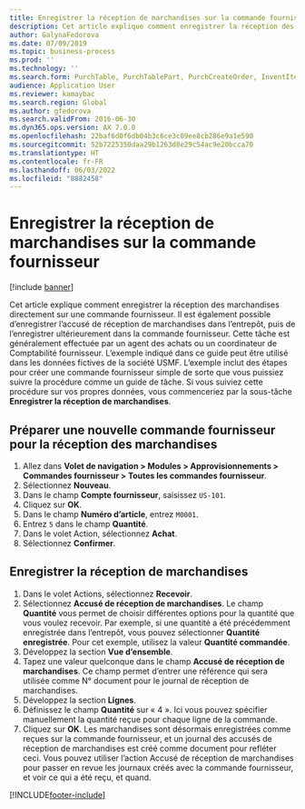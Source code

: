 ```yaml
---
title: Enregistrer la réception de marchandises sur la commande fournisseur
description: Cet article explique comment enregistrer la réception des marchandises directement sur une commande fournisseur.
author: GalynaFedorova
ms.date: 07/09/2019
ms.topic: business-process
ms.prod: ''
ms.technology: ''
ms.search.form: PurchTable, PurchTablePart, PurchCreateOrder, InventItemIdLookupPurchase, PurchEditLines
audience: Application User
ms.reviewer: kamaybac
ms.search.region: Global
ms.author: gfedorova
ms.search.validFrom: 2016-06-30
ms.dyn365.ops.version: AX 7.0.0
ms.openlocfilehash: 22baf6d0f6db04b3c6ce3c09ee8cb286e9a1e590
ms.sourcegitcommit: 52b7225350daa29b1263d8e29c54ac9e20bcca70
ms.translationtype: HT
ms.contentlocale: fr-FR
ms.lasthandoff: 06/03/2022
ms.locfileid: "8882458"
---
```

# <a name="record-the-receipt-of-goods-on-the-purchase-order"></a>Enregistrer la réception de marchandises sur la commande fournisseur

[!include [banner](../../includes/banner.md)]

Cet article explique comment enregistrer la réception des marchandises directement sur une commande fournisseur. Il est également possible d’enregistrer l’accusé de réception de marchandises dans l’entrepôt, puis de l’enregistrer ultérieurement dans la commande fournisseur. Cette tâche est généralement effectuée par un agent des achats ou un coordinateur de Comptabilité fournisseur. L’exemple indiqué dans ce guide peut être utilisé dans les données fictives de la société USMF. L’exemple inclut des étapes pour créer une commande fournisseur simple de sorte que vous puissiez suivre la procédure comme un guide de tâche. Si vous suiviez cette procédure sur vos propres données, vous commenceriez par la sous-tâche **Enregistrer la réception de marchandises**.


## <a name="prepare-a-new-purchase-order-for-receipt-of-goods"></a>Préparer une nouvelle commande fournisseur pour la réception des marchandises
1. Allez dans **Volet de navigation > Modules > Approvisionnements > Commandes fournisseur > Toutes les commandes fournisseur**.
2. Sélectionnez **Nouveau**.
3. Dans le champ **Compte fournisseur**, saisissez `US-101`.
4. Cliquez sur **OK**.
5. Dans le champ **Numéro d’article**, entrez `M0001`.
6. Entrez `5` dans le champ **Quantité**.
7. Dans le volet Action, sélectionnez **Achat**.
8. Sélectionnez **Confirmer**.

## <a name="record-receipt-of-goods"></a>Enregistrer la réception de marchandises
1. Dans le volet Actions, sélectionnez **Recevoir**.
2. Sélectionnez **Accusé de réception de marchandises**. Le champ **Quantité** vous permet de choisir différentes options pour la quantité que vous voulez recevoir. Par exemple, si une quantité a été précédemment enregistrée dans l’entrepôt, vous pouvez sélectionner **Quantité enregistrée**. Pour cet exemple, utilisez la valeur **Quantité commandée**.
3. Développez la section **Vue d’ensemble**.
4. Tapez une valeur quelconque dans le champ **Accusé de réception de marchandises**. Ce champ permet d’entrer une référence qui sera utilisée comme N° document pour le journal de réception de marchandises.  
5. Développez la section **Lignes**.
6. Définissez le champ **Quantité** sur « 4 ». Ici vous pouvez spécifier manuellement la quantité reçue pour chaque ligne de la commande.  
7. Cliquez sur **OK**. Les marchandises sont désormais enregistrées comme reçues sur la commande fournisseur, et un journal des accusés de réception de marchandises est créé comme document pour refléter ceci. Vous pouvez utiliser l’action Accusé de réception de marchandises pour passer en revue les journaux créés avec la commande fournisseur, et voir ce qui a été reçu, et quand.  



[!INCLUDE[footer-include](../../../includes/footer-banner.md)]